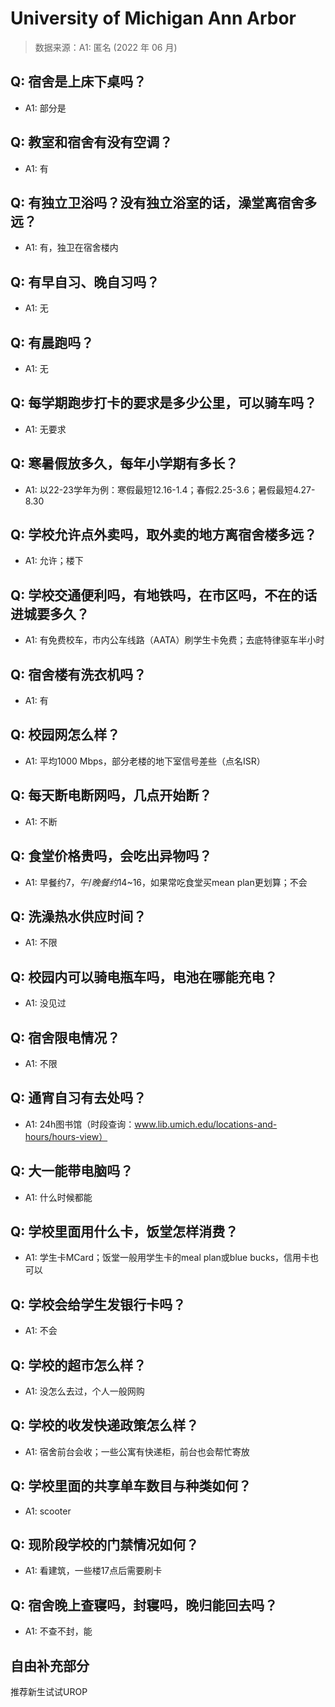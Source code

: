 # University of Michigan Ann Arbor

> 数据来源：A1: 匿名 (2022 年 06 月)

## Q: 宿舍是上床下桌吗？

- A1: 部分是

## Q: 教室和宿舍有没有空调？

- A1: 有

## Q: 有独立卫浴吗？没有独立浴室的话，澡堂离宿舍多远？

- A1: 有，独卫在宿舍楼内

## Q: 有早自习、晚自习吗？

- A1: 无

## Q: 有晨跑吗？

- A1: 无

## Q: 每学期跑步打卡的要求是多少公里，可以骑车吗？

- A1: 无要求

## Q: 寒暑假放多久，每年小学期有多长？

- A1: 以22-23学年为例：寒假最短12.16-1.4；春假2.25-3.6；暑假最短4.27-8.30

## Q: 学校允许点外卖吗，取外卖的地方离宿舍楼多远？

- A1: 允许；楼下

## Q: 学校交通便利吗，有地铁吗，在市区吗，不在的话进城要多久？

- A1: 有免费校车，市内公车线路（AATA）刷学生卡免费；去底特律驱车半小时

## Q: 宿舍楼有洗衣机吗？

- A1: 有

## Q: 校园网怎么样？

- A1: 平均1000 Mbps，部分老楼的地下室信号差些（点名ISR）

## Q: 每天断电断网吗，几点开始断？

- A1: 不断

## Q: 食堂价格贵吗，会吃出异物吗？

- A1: 早餐约$7，午/晚餐约$14\~16，如果常吃食堂买mean plan更划算；不会

## Q: 洗澡热水供应时间？

- A1: 不限

## Q: 校园内可以骑电瓶车吗，电池在哪能充电？

- A1: 没见过

## Q: 宿舍限电情况？

- A1: 不限

## Q: 通宵自习有去处吗？

- A1: 24h图书馆（时段查询：www.lib.umich.edu/locations-and-hours/hours-view）

## Q: 大一能带电脑吗？

- A1: 什么时候都能

## Q: 学校里面用什么卡，饭堂怎样消费？

- A1: 学生卡MCard；饭堂一般用学生卡的meal plan或blue bucks，信用卡也可以

## Q: 学校会给学生发银行卡吗？

- A1: 不会

## Q: 学校的超市怎么样？

- A1: 没怎么去过，个人一般网购

## Q: 学校的收发快递政策怎么样？

- A1: 宿舍前台会收；一些公寓有快递柜，前台也会帮忙寄放

## Q: 学校里面的共享单车数目与种类如何？

- A1: scooter

## Q: 现阶段学校的门禁情况如何？

- A1: 看建筑，一些楼17点后需要刷卡

## Q: 宿舍晚上查寝吗，封寝吗，晚归能回去吗？

- A1: 不查不封，能

## 自由补充部分

推荐新生试试UROP